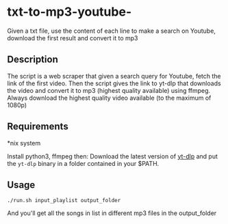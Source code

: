 # txt-to-mp3-youtube-
Given a txt file, use the content of each line to make a search on Youtube, download the first result and convert it to mp3

## Description
The script is a web scraper that given a search query for Youtube, fetch the link of the first video. Then the script gives the link to yt-dlp that downloads the video and convert it to mp3 (highest quality available) using ffmpeg.
Always download the highest quality video available (to the maximum of 1080p)

## Requirements
*nix system

Install python3, ffmpeg then: Download the latest version of [yt-dlp](https://github.com/yt-dlp/yt-dlp) and put the `yt-dlp` binary in a folder contained in your $PATH.

## Usage
`./run.sh input_playlist output_folder`

And you'll get all the songs in list in different mp3 files in the output_folder
